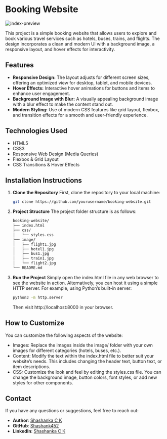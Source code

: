 # **Booking Website**
![index-preview](https://github.com/user-attachments/assets/b08ccef1-469b-4c3e-8cbf-8cc301143c15)

This project is a simple booking website that allows users to explore and book various travel services such as hotels, buses, trains, and flights. The design incorporates a clean and modern UI with a background image, a responsive layout, and hover effects for interactivity.

## **Features**
- **Responsive Design:** The layout adjusts for different screen sizes, offering an optimized view for desktop, tablet, and mobile devices.
- **Hover Effects:** Interactive hover animations for buttons and items to enhance user engagement.
- **Background Image with Blur:** A visually appealing background image with a blur effect to make the content stand out.
- **Modern Styling:** Use of modern CSS features like grid layout, flexbox, and transition effects for a smooth and user-friendly experience.

## **Technologies Used**
- HTML5
- CSS3
- Responsive Web Design (Media Queries)
- Flexbox & Grid Layout
- CSS Transitions & Hover Effects

## **Installation Instructions**

1. **Clone the Repository**
   First, clone the repository to your local machine:

   ```bash
   git clone https://github.com/yourusername/booking-website.git
   ```
2. **Project Structure**
  The project folder structure is as follows:

    ```markdown
    booking-website/
    ├── index.html
    ├── css/
    │   └── styles.css
    ├── image/
    │   ├── flight1.jpg
    │   ├── hotel1.jpg
    │   ├── bus1.jpg
    │   ├── train1.jpg
    │   └── flight2.jpg
    └── README.md
    ```
3. **Run the Project**
   Simply open the index.html file in any web browser to see the website in action.
   Alternatively, you can host it using a simple HTTP server. For example, using Python’s built-in server:
   ```bash
   python3 -m http.server
   ```
   Then visit http://localhost:8000 in your browser.

## **How to Customize**
You can customize the following aspects of the website:

- Images: Replace the images inside the image/ folder with your own images for different categories (hotels, buses, etc.).
- Content: Modify the text within the index.html file to better suit your website’s needs. This includes changing the header text, button text, or item descriptions.
- CSS: Customize the look and feel by editing the styles.css file. You can change the background image, button colors, font styles, or add new styles for other components.

## **Contact**
If you have any questions or suggestions, feel free to reach out:
- **Author**: [Shashanka C K](mailto:your-email@example.com)  
- **GitHub**: [Shashank452](https://github.com/Shashank452)  
- **LinkedIn**: [Shashanka C K](https://www.linkedin.com/in/shashanka-c-k)
